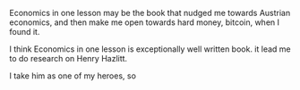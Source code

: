 


Economics in one lesson may be the book that nudged me towards Austrian economics, and then make me open towards hard money, bitcoin,  when I found it.

I think Economics in one lesson is exceptionally well written book. it lead me to do research on Henry Hazlitt.

I take him as one of my heroes, so 


<!--stackedit_data:
eyJoaXN0b3J5IjpbLTE2NjI0MTIxNDYsLTIzNTk2NDQxN119
-->